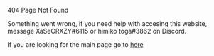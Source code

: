 404 Page Not Found

Something went wrong, if you need help with accesing this website, message XaSeCRXZY#6115 or himiko toga#3862 on Discord.

If you are looking for the main page go to [here](https://productteamhash.github.io/SwiftDown)
